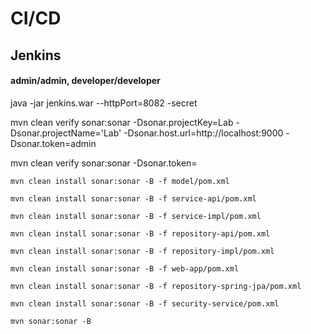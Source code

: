 # CI/CD
## Jenkins
#### admin/admin, developer/developer

java -jar jenkins.war --httpPort=8082 -secret

mvn clean verify sonar:sonar -Dsonar.projectKey=Lab -Dsonar.projectName='Lab' -Dsonar.host.url=http://localhost:9000 -Dsonar.token=admin
	
mvn clean verify sonar:sonar -Dsonar.token=

`mvn clean install sonar:sonar -B -f model/pom.xml`

`mvn clean install sonar:sonar -B -f service-api/pom.xml`

`mvn clean install sonar:sonar -B -f service-impl/pom.xml`

`mvn clean install sonar:sonar -B -f repository-api/pom.xml`

`mvn clean install sonar:sonar -B -f repository-impl/pom.xml`

`mvn clean install sonar:sonar -B -f web-app/pom.xml`

`mvn clean install sonar:sonar -B -f repository-spring-jpa/pom.xml`

`mvn clean install sonar:sonar -B -f security-service/pom.xml`

`mvn sonar:sonar -B`
